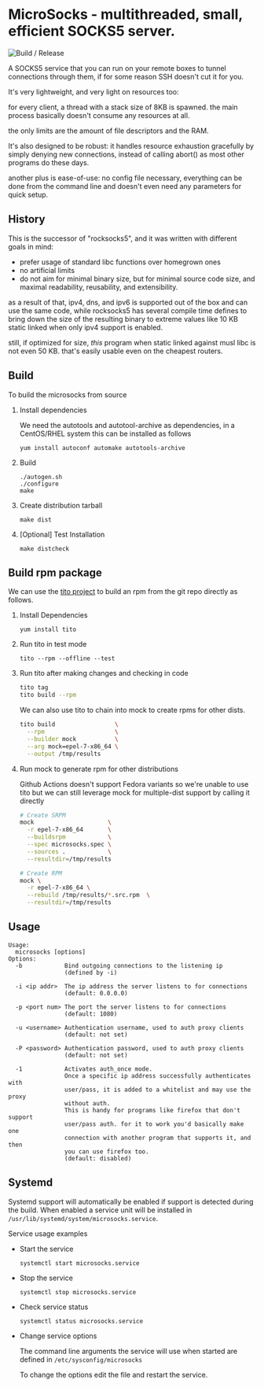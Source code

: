 MicroSocks - multithreaded, small, efficient SOCKS5 server.
===========================================================
![Build / Release](https://github.com/OnceUponALoop/microsocks/workflows/Build%20/%20Release/badge.svg?branch=master)

A SOCKS5 service that you can run on your remote boxes to tunnel connections
through them, if for some reason SSH doesn't cut it for you.

It's very lightweight, and very light on resources too:

for every client, a thread with a stack size of 8KB is spawned.
the main process basically doesn't consume any resources at all.

the only limits are the amount of file descriptors and the RAM.

It's also designed to be robust: it handles resource exhaustion
gracefully by simply denying new connections, instead of calling abort()
as most other programs do these days.

another plus is ease-of-use: no config file necessary, everything can be
done from the command line and doesn't even need any parameters for quick
setup.

History
-------

This is the successor of "rocksocks5", and it was written with
different goals in mind:

- prefer usage of standard libc functions over homegrown ones
- no artificial limits
- do not aim for minimal binary size, but for minimal source code size,
  and maximal readability, reusability, and extensibility.

as a result of that, ipv4, dns, and ipv6 is supported out of the box
and can use the same code, while rocksocks5 has several compile time
defines to bring down the size of the resulting binary to extreme values
like 10 KB static linked when only ipv4 support is enabled.

still, if optimized for size, *this* program when static linked against musl
libc is not even 50 KB. that's easily usable even on the cheapest routers.

Build
------------------------

To build the microsocks from source

1. Install dependencies

    We need the autotools and autotool-archive as dependencies, in a CentOS/RHEL system this can be installed as follows
    
    ```
    yum install autoconf automake autotools-archive
    ```

1. Build

    ```
    ./autogen.sh
    ./configure
    make
    ```

2. Create distribution tarball

    ```
    make dist
    ```

3. [Optional] Test Installation

    ```
    make distcheck
    ```

Build rpm package
------------------------
We can use the [tito project](https://github.com/dgoodwin/tito) to build an rpm from the git repo directly as follows.

1. Install Dependencies

    ```
    yum install tito
    ```

1. Run tito in test mode

    ```
    tito --rpm --offline --test
    ```

1. Run tito after making changes and checking in code

    ``` bash
    tito tag
    tito build --rpm
    ```

    We can also use tito to chain into mock to create rpms for other dists.

    ``` bash
    tito build                 \
      --rpm                    \
      --builder mock           \
      --arg mock=epel-7-x86_64 \
      --output /tmp/results
    ```

1. Run mock to generate rpm for other distributions

    Github Actions doesn't support Fedora variants so we're unable to use tito but we can still
    leverage mock for multiple-dist support by calling it directly

    ``` bash
    # Create SRPM
    mock                     \
      -r epel-7-x86_64       \
      --buildsrpm            \
      --spec microsocks.spec \
      --sources .            \
      --resultdir=/tmp/results

    # Create RPM
    mock \
      -r epel-7-x86_64 \
      --rebuild /tmp/results/*.src.rpm  \
      --resultdir=/tmp/results
    ```
    
Usage
------------------------
```
Usage:
  microsocks [options]
Options:
  -b            Bind outgoing connections to the listening ip
                (defined by -i)

  -i <ip addr>  The ip address the server listens to for connections
                (default: 0.0.0.0)

  -p <port num> The port the server listens to for connections
                (default: 1080)

  -u <username> Authentication username, used to auth proxy clients
                (default: not set)

  -P <password> Authentication password, used to auth proxy clients
                (default: not set)
                
  -1            Activates auth_once mode. 
                Once a specific ip address successfully authenticates with 
                user/pass, it is added to a whitelist and may use the proxy
                without auth.
                This is handy for programs like firefox that don't support 
                user/pass auth. for it to work you'd basically make one 
                connection with another program that supports it, and then 
                you can use firefox too.
                (default: disabled)
```

Systemd
------------------------

Systemd support will automatically be enabled if support is detected during the build. When enabled a service unit will be installed in `/usr/lib/systemd/system/microsocks.service`.

Service usage examples

- Start the service

    ```
    systemctl start microsocks.service
    ```

- Stop the service
    
    ```
    systemctl stop microsocks.service
    ```

- Check service status

    ```
    systemctl status microsocks.service
    ```

- Change service options

    The command line arguments the service will use when started are defined in `/etc/sysconfig/microsocks`

    To change the options edit the file and restart the service.



